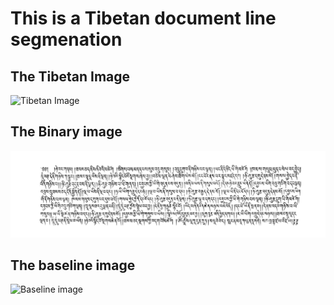# This is a Tibetan document line segmenation
## The Tibetan Image 
![Tibetan Image](/non_borderImage/002.29.png "Tibetan document")

## The Binary image
![Tibetan Binary Image](/remove_border/002.29.png "Tibetan document")

## The baseline image
![Baseline image]()
